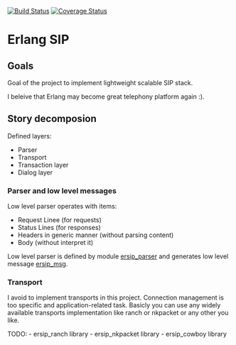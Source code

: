 
[![Build Status](https://travis-ci.org/poroh/ersip.svg?branch=master)](https://travis-ci.org/poroh/ersip) [![Coverage Status](https://coveralls.io/repos/github/poroh/ersip/badge.svg?branch=master)](https://coveralls.io/github/poroh/ersip?branch=master)

Erlang SIP
==========

Goals
-----

Goal of the project to implement lightweight scalable SIP stack.

I beleive that Erlang may become great telephony platform again :).

Story decomposion
-----------------

Defined layers:

   - Parser
   - Transport
   - Transaction layer
   - Dialog layer

### Parser and low level messages

Low level parser operates with items:

   - Request Linee (for requests)
   - Status Lines (for responses)
   - Headers in generic manner (without parsing content)
   - Body (without interpret it)
   
Low level parser is defined by module
[ersip_parser](https://github.com/poroh/ersip/blob/master/src/ersip_parser.erl) and
generates low level message
[ersip_msg](https://github.com/poroh/ersip/blob/master/src/ersip_msg.erl).

### Transport

I avoid to implement transports in this project. Connection management
is too specific and application-related task. Basicly you can use any
widely available transports implementation like ranch or nkpacket or
any other you like.

TODO:
    - ersip_ranch library
    - ersip_nkpacket library
    - ersip_cowboy library

